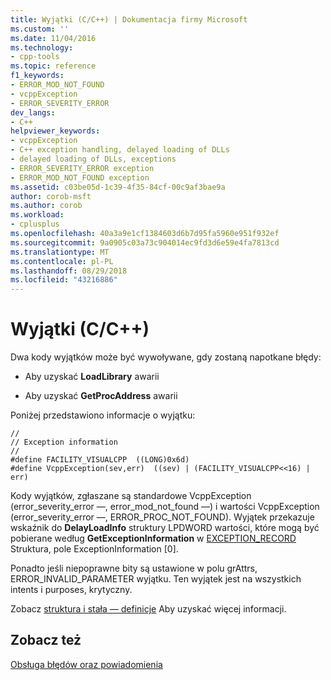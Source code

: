 ```yaml
---
title: Wyjątki (C/C++) | Dokumentacja firmy Microsoft
ms.custom: ''
ms.date: 11/04/2016
ms.technology:
- cpp-tools
ms.topic: reference
f1_keywords:
- ERROR_MOD_NOT_FOUND
- vcppException
- ERROR_SEVERITY_ERROR
dev_langs:
- C++
helpviewer_keywords:
- vcppException
- C++ exception handling, delayed loading of DLLs
- delayed loading of DLLs, exceptions
- ERROR_SEVERITY_ERROR exception
- ERROR_MOD_NOT_FOUND exception
ms.assetid: c03be05d-1c39-4f35-84cf-00c9af3bae9a
author: corob-msft
ms.author: corob
ms.workload:
- cplusplus
ms.openlocfilehash: 40a3a9e1cf1384603d6b7d95fa5960e951f932ef
ms.sourcegitcommit: 9a0905c03a73c904014ec9fd3d6e59e4fa7813cd
ms.translationtype: MT
ms.contentlocale: pl-PL
ms.lasthandoff: 08/29/2018
ms.locfileid: "43216886"
---
```

# <a name="exceptions-cc"></a>Wyjątki (C/C++)
Dwa kody wyjątków może być wywoływane, gdy zostaną napotkane błędy:  
  
-   Aby uzyskać **LoadLibrary** awarii  
  
-   Aby uzyskać **GetProcAddress** awarii  
  
 Poniżej przedstawiono informacje o wyjątku:  
  
```  
//  
// Exception information  
//  
#define FACILITY_VISUALCPP  ((LONG)0x6d)  
#define VcppException(sev,err)  ((sev) | (FACILITY_VISUALCPP<<16) | err)  
```  
  
 Kody wyjątków, zgłaszane są standardowe VcppException (error_severity_error —, error_mod_not_found —) i wartości VcppException (error_severity_error —, ERROR_PROC_NOT_FOUND). Wyjątek przekazuje wskaźnik do **DelayLoadInfo** struktury LPDWORD wartości, które mogą być pobierane według **GetExceptionInformation** w [EXCEPTION_RECORD](/windows/desktop/api/winnt/ns-winnt-_exception_record) Struktura, pole ExceptionInformation [0].  
  
 Ponadto jeśli niepoprawne bity są ustawione w polu grAttrs, ERROR_INVALID_PARAMETER wyjątku. Ten wyjątek jest na wszystkich intents i purposes, krytyczny.  
  
 Zobacz [struktura i stała — definicje](../../build/reference/structure-and-constant-definitions.md) Aby uzyskać więcej informacji.  
  
## <a name="see-also"></a>Zobacz też  
 [Obsługa błędów oraz powiadomienia](../../build/reference/error-handling-and-notification.md)